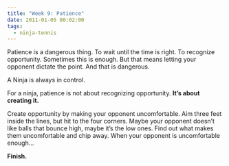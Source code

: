 ```yaml
---
title: "Week 9: Patience"
date: 2011-01-05 00:02:00
tags:
  - ninja-tennis
---
```


Patience is a dangerous thing. To wait until the time is right. To recognize opportunity. Sometimes this is enough. But that means letting your opponent dictate the point. And that is dangerous.

A Ninja is always in control.

For a ninja, patience is not about recognizing opportunity. **It’s about creating it.**

Create opportunity by making your opponent uncomfortable. Aim three feet inside the lines, but hit to the four corners. Maybe your opponent doesn’t like balls that bounce high, maybe it’s the low ones. Find out what makes them uncomfortable and chip away. When your opponent is uncomfortable enough…

**Finish.**
